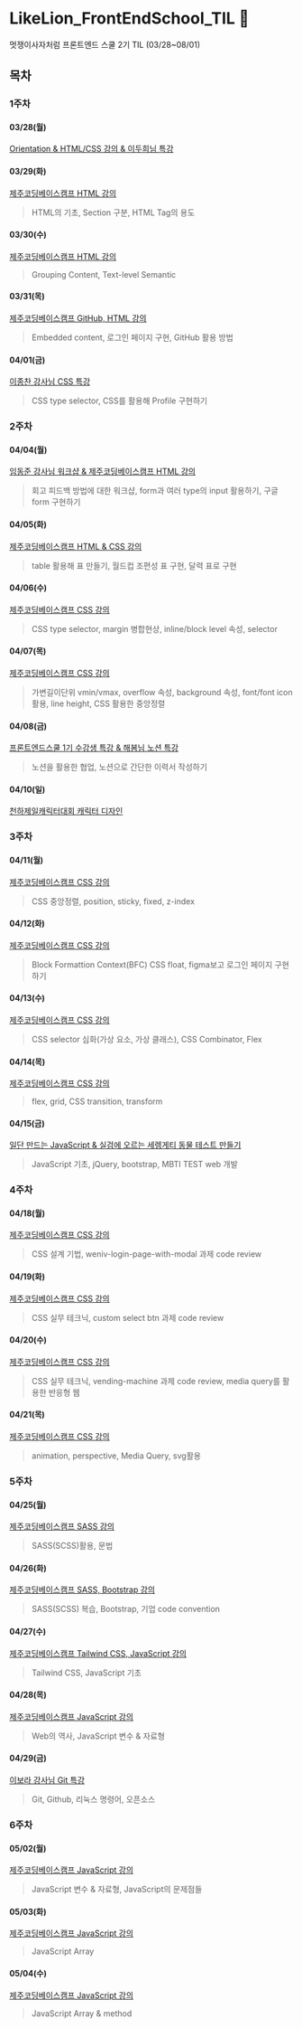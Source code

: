 # LikeLion_FrontEndSchool_TIL 📑
멋쟁이사자처럼 프론트엔드 스쿨 2기 TIL (03/28~08/01)

## 목차
### 1주차
#### 03/28(월)
[Orientation & HTML/CSS 강의 & 이두희님 특강](https://github.com/luckjjh/LikeLion_FrontEndSchool_TIL/blob/main/0328/README.md)
#### 03/29(화)
[제주코딩베이스캠프 HTML 강의](https://github.com/luckjjh/LikeLion_FrontEndSchool_TIL/tree/main/0329)
> HTML의 기초, Section 구분, HTML Tag의 용도
#### 03/30(수)
[제주코딩베이스캠프 HTML 강의](https://github.com/luckjjh/LikeLion_FrontEndSchool_TIL/tree/main/0330)
> Grouping Content, Text-level Semantic
#### 03/31(목)
[제주코딩베이스캠프 GitHub, HTML 강의](https://github.com/luckjjh/LikeLion_FrontEndSchool_TIL/tree/main/0331)
> Embedded content, 로그인 페이지 구현, GitHub 활용 방법
#### 04/01(금)
[이종찬 강사님 CSS 특강](https://github.com/luckjjh/LikeLion_FrontEndSchool_TIL/tree/main/0401)
> CSS type selector, CSS를 활용해 Profile 구현하기 
### 2주차
#### 04/04(월)
[임동준 강사님 워크샵 & 제주코딩베이스캠프 HTML 강의](https://github.com/luckjjh/LikeLion_FrontEndSchool_TIL/tree/main/0404)
> 회고 피드백 방법에 대한 워크샵, form과 여러 type의 input 활용하기, 구글 form 구현하기
#### 04/05(화)
[제주코딩베이스캠프 HTML & CSS 강의](https://github.com/luckjjh/LikeLion_FrontEndSchool_TIL/tree/main/0405)
> table 활용해 표 만들기, 월드컵 조편성 표 구현, 달력 표로 구현
#### 04/06(수)
[제주코딩베이스캠프 CSS 강의](https://github.com/luckjjh/LikeLion_FrontEndSchool_TIL/tree/main/0406)
> CSS type selector, margin 병합현상, inline/block level 속성, selector 
#### 04/07(목)
[제주코딩베이스캠프 CSS 강의](https://github.com/luckjjh/LikeLion_FrontEndSchool_TIL/tree/main/0407)
> 가변길이단위 vmin/vmax, overflow 속성, background 속성, font/font icon 활용, line height, CSS 활용한 중앙정렬
#### 04/08(금)
[프론트엔드스쿨 1기 수강생 특강 & 해봄님 노션 특강](https://github.com/luckjjh/LikeLion_FrontEndSchool_TIL/tree/main/0408)
> 노션을 활용한 협업, 노션으로 간단한 이력서 작성하기
#### 04/10(일)
[천하제일캐릭터대회 캐릭터 디자인](https://github.com/luckjjh/LikeLion_FrontEndSchool_TIL/tree/main/0410)
### 3주차
#### 04/11(월)
[제주코딩베이스캠프 CSS 강의](https://github.com/luckjjh/LikeLion_FrontEndSchool_TIL/tree/main/0411)
> CSS 중앙정렬, position, sticky, fixed, z-index
#### 04/12(화)
[제주코딩베이스캠프 CSS 강의](https://github.com/luckjjh/LikeLion_FrontEndSchool_TIL/tree/main/0412)
> Block Formattion Context(BFC) CSS float, figma보고 로그인 페이지 구현하기
#### 04/13(수)
[제주코딩베이스캠프 CSS 강의](https://github.com/luckjjh/LikeLion_FrontEndSchool_TIL/tree/main/0413)
> CSS selector 심화(가상 요소, 가상 클래스), CSS Combinator, Flex
#### 04/14(목)
[제주코딩베이스캠프 CSS 강의](https://github.com/luckjjh/LikeLion_FrontEndSchool_TIL/tree/main/0414)
> flex, grid, CSS transition, transform

#### 04/15(금)
[일단 만드는 JavaScript & 실검에 오르는 세렝게티 동물 테스트 만들기](https://github.com/luckjjh/LikeLion_FrontEndSchool_TIL/tree/main/0415)
> JavaScript 기초, jQuery, bootstrap, MBTI TEST web 개발
### 4주차
#### 04/18(월)
[제주코딩베이스캠프 CSS 강의](https://github.com/luckjjh/LikeLion_FrontEndSchool_TIL/tree/main/0418)
> CSS 설계 기법, weniv-login-page-with-modal 과제 code review

#### 04/19(화)
[제주코딩베이스캠프 CSS 강의](https://github.com/luckjjh/LikeLion_FrontEndSchool_TIL/tree/main/0419)
> CSS 실무 테크닉, custom select btn 과제 code review


#### 04/20(수)
[제주코딩베이스캠프 CSS 강의](https://github.com/luckjjh/LikeLion_FrontEndSchool_TIL/tree/main/0420)
> CSS 실무 테크닉, vending-machine 과제 code review, media query를 활용한 반응형 웹

#### 04/21(목)
[제주코딩베이스캠프 CSS 강의](https://github.com/luckjjh/LikeLion_FrontEndSchool_TIL/tree/main/0421)
> animation, perspective, Media Query, svg활용

### 5주차
#### 04/25(월)
[제주코딩베이스캠프 SASS 강의](https://github.com/luckjjh/LikeLion_FrontEndSchool_TIL/tree/main/0425)
> SASS(SCSS)활용, 문법

#### 04/26(화)
[제주코딩베이스캠프 SASS, Bootstrap 강의](https://github.com/luckjjh/LikeLion_FrontEndSchool_TIL/tree/main/0426)
> SASS(SCSS) 복습, Bootstrap, 기업 code convention

#### 04/27(수)
[제주코딩베이스캠프 Tailwind CSS, JavaScript 강의](https://github.com/luckjjh/LikeLion_FrontEndSchool_TIL/tree/main/0427)
> Tailwind CSS, JavaScript 기초

#### 04/28(목)
[제주코딩베이스캠프 JavaScript 강의](https://github.com/luckjjh/LikeLion_FrontEndSchool_TIL/tree/main/0428)
> Web의 역사, JavaScript 변수 & 자료형

#### 04/29(금)

[이보라 강사님 Git 특강](https://github.com/luckjjh/LikeLion_FrontEndSchool_TIL/tree/main/0429)
> Git, Github, 리눅스 명령어, 오픈소스 

### 6주차
#### 05/02(월)
[제주코딩베이스캠프 JavaScript 강의](https://github.com/luckjjh/LikeLion_FrontEndSchool_TIL/tree/main/0502)
> JavaScript 변수 & 자료형, JavaScript의 문제점들

#### 05/03(화)
[제주코딩베이스캠프 JavaScript 강의](https://github.com/luckjjh/LikeLion_FrontEndSchool_TIL/tree/main/0503)
> JavaScript Array

#### 05/04(수)
[제주코딩베이스캠프 JavaScript 강의](https://github.com/luckjjh/LikeLion_FrontEndSchool_TIL/tree/main/0504)
> JavaScript Array & method